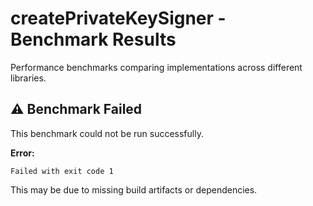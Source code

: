 # createPrivateKeySigner - Benchmark Results

Performance benchmarks comparing implementations across different libraries.

## ⚠️ Benchmark Failed

This benchmark could not be run successfully.

**Error:**
```
Failed with exit code 1
```

This may be due to missing build artifacts or dependencies.

